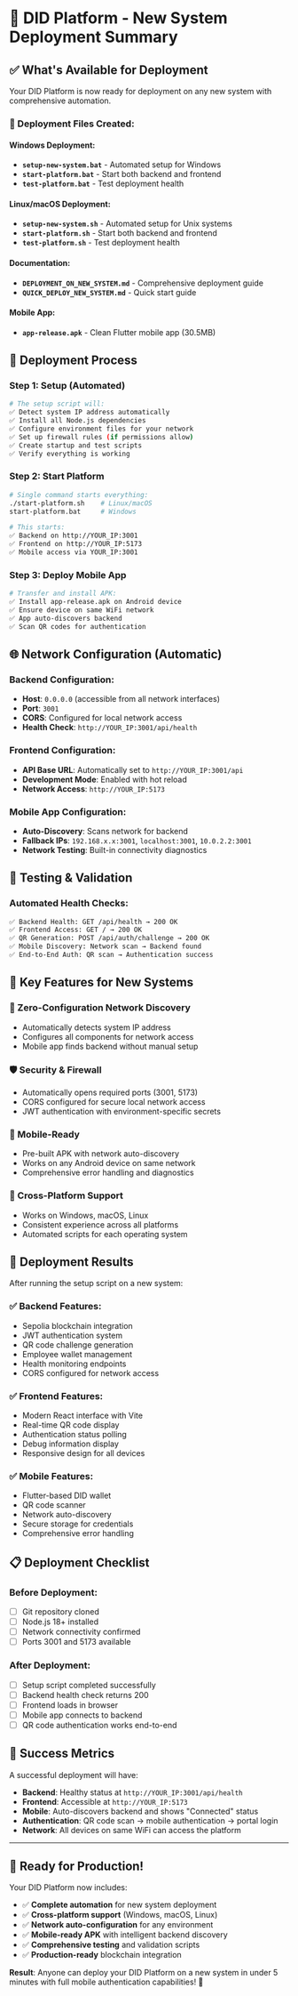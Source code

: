 # 🎯 DID Platform - New System Deployment Summary

## ✅ What's Available for Deployment

Your DID Platform is now ready for deployment on any new system with comprehensive automation.

### 📁 Deployment Files Created:

#### Windows Deployment:
- **`setup-new-system.bat`** - Automated setup for Windows
- **`start-platform.bat`** - Start both backend and frontend  
- **`test-platform.bat`** - Test deployment health

#### Linux/macOS Deployment:
- **`setup-new-system.sh`** - Automated setup for Unix systems
- **`start-platform.sh`** - Start both backend and frontend
- **`test-platform.sh`** - Test deployment health

#### Documentation:
- **`DEPLOYMENT_ON_NEW_SYSTEM.md`** - Comprehensive deployment guide
- **`QUICK_DEPLOY_NEW_SYSTEM.md`** - Quick start guide

#### Mobile App:
- **`app-release.apk`** - Clean Flutter mobile app (30.5MB)

## 🚀 Deployment Process

### Step 1: Setup (Automated)
```bash
# The setup script will:
✅ Detect system IP address automatically
✅ Install all Node.js dependencies  
✅ Configure environment files for your network
✅ Set up firewall rules (if permissions allow)
✅ Create startup and test scripts
✅ Verify everything is working
```

### Step 2: Start Platform
```bash
# Single command starts everything:
./start-platform.sh    # Linux/macOS
start-platform.bat     # Windows

# This starts:
✅ Backend on http://YOUR_IP:3001
✅ Frontend on http://YOUR_IP:5173  
✅ Mobile access via YOUR_IP:3001
```

### Step 3: Deploy Mobile App
```bash
# Transfer and install APK:
✅ Install app-release.apk on Android device
✅ Ensure device on same WiFi network
✅ App auto-discovers backend
✅ Scan QR codes for authentication
```

## 🌐 Network Configuration (Automatic)

### Backend Configuration:
- **Host**: `0.0.0.0` (accessible from all network interfaces)
- **Port**: `3001`
- **CORS**: Configured for local network access
- **Health Check**: `http://YOUR_IP:3001/api/health`

### Frontend Configuration:  
- **API Base URL**: Automatically set to `http://YOUR_IP:3001/api`
- **Development Mode**: Enabled with hot reload
- **Network Access**: `http://YOUR_IP:5173`

### Mobile App Configuration:
- **Auto-Discovery**: Scans network for backend
- **Fallback IPs**: `192.168.x.x:3001`, `localhost:3001`, `10.0.2.2:3001`
- **Network Testing**: Built-in connectivity diagnostics

## 🧪 Testing & Validation

### Automated Health Checks:
```bash
✅ Backend Health: GET /api/health → 200 OK
✅ Frontend Access: GET / → 200 OK  
✅ QR Generation: POST /api/auth/challenge → 200 OK
✅ Mobile Discovery: Network scan → Backend found
✅ End-to-End Auth: QR scan → Authentication success
```

## 🔧 Key Features for New Systems

### 🎯 Zero-Configuration Network Discovery
- Automatically detects system IP address
- Configures all components for network access
- Mobile app finds backend without manual setup

### 🛡️ Security & Firewall
- Automatically opens required ports (3001, 5173)
- CORS configured for secure local network access
- JWT authentication with environment-specific secrets

### 📱 Mobile-Ready
- Pre-built APK with network auto-discovery
- Works on any Android device on same network
- Comprehensive error handling and diagnostics

### 🔄 Cross-Platform Support
- Works on Windows, macOS, Linux
- Consistent experience across all platforms
- Automated scripts for each operating system

## 🎉 Deployment Results

After running the setup script on a new system:

### ✅ Backend Features:
- Sepolia blockchain integration
- JWT authentication system
- QR code challenge generation
- Employee wallet management
- Health monitoring endpoints
- CORS configured for network access

### ✅ Frontend Features:  
- Modern React interface with Vite
- Real-time QR code display
- Authentication status polling
- Debug information display
- Responsive design for all devices

### ✅ Mobile Features:
- Flutter-based DID wallet
- QR code scanner
- Network auto-discovery
- Secure storage for credentials
- Comprehensive error handling

## 📋 Deployment Checklist

### Before Deployment:
- [ ] Git repository cloned
- [ ] Node.js 18+ installed
- [ ] Network connectivity confirmed
- [ ] Ports 3001 and 5173 available

### After Deployment:  
- [ ] Setup script completed successfully
- [ ] Backend health check returns 200
- [ ] Frontend loads in browser
- [ ] Mobile app connects to backend
- [ ] QR code authentication works end-to-end

## 🎯 Success Metrics

A successful deployment will have:
- **Backend**: Healthy status at `http://YOUR_IP:3001/api/health`
- **Frontend**: Accessible at `http://YOUR_IP:5173`
- **Mobile**: Auto-discovers backend and shows "Connected" status
- **Authentication**: QR code scan → mobile authentication → portal login
- **Network**: All devices on same WiFi can access the platform

---

## 🚀 Ready for Production!

Your DID Platform now includes:
- ✅ **Complete automation** for new system deployment
- ✅ **Cross-platform support** (Windows, macOS, Linux)
- ✅ **Network auto-configuration** for any environment
- ✅ **Mobile-ready APK** with intelligent backend discovery
- ✅ **Comprehensive testing** and validation scripts
- ✅ **Production-ready** blockchain integration

**Result**: Anyone can deploy your DID Platform on a new system in under 5 minutes with full mobile authentication capabilities! 🎉